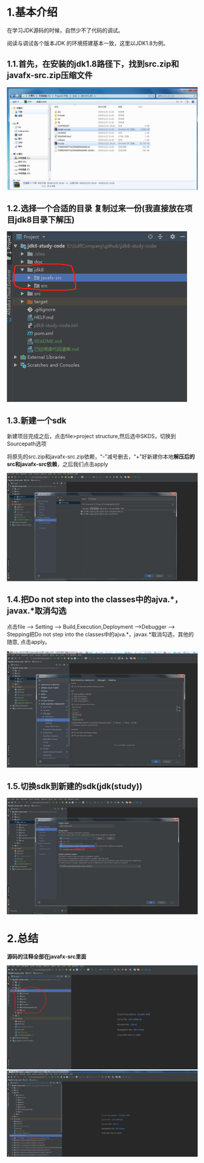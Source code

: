 # 1.基本介绍

在学习JDK源码的时候，自然少不了代码的调试。

阅读与调试各个版本JDK 的环境搭建基本一致，这里以JDK1.8为例。

## 1.1.首先，在安装的jdk1.8路径下，找到src.zip和javafx-src.zip压缩文件

![img](/static/image/微信截图_20200426161523.png)

## 1.2.选择一个合适的目录 复制过来一份\(我直接放在项目jdk8目录下解压\)

![img](/static/image/微信截图_20200426161704.png)

## 1.3.新建一个sdk

新建项目完成之后，点击file&gt;project structure,然后选中SKDS，切换到Sourcepath选项

将原先的src.zip和javafx-src.zip依赖，“-”减号删去，“+”好新建你本地**解压后的src和javafx-src依赖**，之后我们点击apply

![img](/static/image/微信截图_20200426161814.png)

## 1.4.把Do not step into the classes中的ajva.\*，javax.\*取消勾选

点击file --&gt; Setting --&gt; Build,Execution,Deployment --&gt;Debugger --&gt; Stepping把Do not step into the classes中的ajva.\*，javax.\*取消勾选，其他的随意, 点击apply。

![img](/static/image/微信截图_20200426161917.png)

## 1.5.切换sdk到新建的sdk\(jdk\(study\)\)

![img](/static/image/微信截图_20200426162205.png)

# 2.总结

**源码的注释全部在javafx-src里面**

![img](/static/image/微信截图_20200426162007.png)  
![img](/static/image/微信截图_20200426162432.png)


